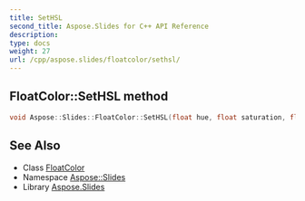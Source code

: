 ```yaml
---
title: SetHSL
second_title: Aspose.Slides for C++ API Reference
description: 
type: docs
weight: 27
url: /cpp/aspose.slides/floatcolor/sethsl/
---
```

## FloatColor::SetHSL method




```cpp
void Aspose::Slides::FloatColor::SetHSL(float hue, float saturation, float luminance)
```

## See Also

* Class [FloatColor](../)
* Namespace [Aspose::Slides](../../)
* Library [Aspose.Slides](../../../)
